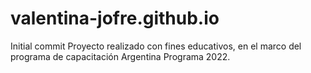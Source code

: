 # valentina-jofre.github.io
Initial commit
Proyecto realizado con fines educativos, en el marco del programa de capacitación Argentina Programa 2022.
